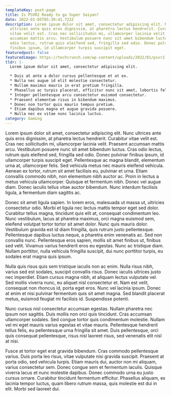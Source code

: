 ```yaml
---
templateKey: post-page
title: Is PSVR2 Ready to go Super Saiyan?
date: 2022-01-05T05:39:41.722Z
description: Lorem ipsum dolor sit amet, consectetur adipiscing elit. Nunc
  ultrices ante quis eros dignissim, at pharetra lectus hendrerit. Curabitur
  vitae velit est. Cras nec sollicitudin mi, ullamcorper lacinia velit. Praesent
  accumsan mattis arcu. Vestibulum posuere nunc sit amet bibendum luctus. Cras
  odio lectus, rutrum quis eleifend sed, fringilla sed odio. Donec pulvinar
  finibus ipsum, id ullamcorper turpis suscipit eget.
featuredpost: false
featuredimage: https://techcrunch.com/wp-content/uploads/2022/01/psvr2.jpg
tldr: |-
  Lorem ipsum dolor sit amet, consectetur adipiscing elit.

  * Duis at ante a dolor cursus pellentesque et at ex.
  * Nulla nec augue id elit molestie consectetur.
  * Nullam maximus mauris in erat pretium fringilla.
  * Phasellus ac turpis placerat, efficitur nunc sit amet, lobortis felis.
  * Integer pellentesque arcu consectetur euismod consectetur.
  * Praesent elementum risus in bibendum maximus.
  * Donec non tortor quis mauris tempus pretium.
  * Etiam dapibus magna et augue gravida posuere.
  * Nulla nec ex vitae nunc lacinia luctus.
category: Gaming
---
```

Lorem ipsum dolor sit amet, consectetur adipiscing elit. Nunc ultrices ante quis eros dignissim, at pharetra lectus hendrerit. Curabitur vitae velit est. Cras nec sollicitudin mi, ullamcorper lacinia velit. Praesent accumsan mattis arcu. Vestibulum posuere nunc sit amet bibendum luctus. Cras odio lectus, rutrum quis eleifend sed, fringilla sed odio. Donec pulvinar finibus ipsum, id ullamcorper turpis suscipit eget. Pellentesque ac magna blandit, elementum urna at, ullamcorper felis. Sed vehicula metus nec mauris eleifend vehicula. Aenean ex tortor, rutrum sit amet facilisis eu, pulvinar et urna. Etiam convallis commodo nibh, non elementum nibh auctor ac. Proin in lectus a metus vehicula ullamcorper. Quisque et fermentum nibh. Donec vel augue diam. Donec iaculis tellus vitae auctor bibendum. Nunc interdum facilisis ligula, a fermentum diam sagittis ac.

Donec sit amet ligula sapien. In lorem eros, malesuada ut massa ut, ultricies consectetur odio. Morbi et ligula nec lectus mattis tempor eget sed dolor. Curabitur tellus magna, tincidunt quis elit at, consequat condimentum leo. Nunc vestibulum, lacus at pharetra maximus, orci magna euismod sem, eleifend volutpat tortor tortor sit amet dolor. Nunc quis mauris dolor. Vestibulum gravida est id diam fringilla, quis rutrum justo pellentesque. Pellentesque dapibus luctus neque, a pharetra enim venenatis ac. Sed non convallis nunc. Pellentesque eros sapien, mollis sit amet finibus ut, finibus sed velit. Vivamus varius hendrerit eros eu egestas. Nunc ac tristique diam. Nullam porttitor, nulla vehicula fringilla suscipit, dui nunc porttitor turpis, eu sodales erat magna quis ipsum.

Nulla quis risus quis sem tristique iaculis non ac enim. Nulla risus nibh, varius sed est sodales, suscipit convallis risus. Donec iaculis ultrices justo nec imperdiet. Etiam cursus magna nibh, at aliquam lectus vulputate vel. Sed mollis viverra nunc, eu aliquet nisl consectetur et. Nam est velit, consequat non rhoncus id, porta eget eros. Nunc vel lacinia ipsum. Donec at enim et nisi pulvinar fermentum quis sit amet magna. Sed blandit placerat metus, euismod feugiat mi facilisis id. Suspendisse potenti.

Nunc cursus nisl consectetur accumsan egestas. Nullam pharetra nec ipsum non sagittis. Duis mollis non orci quis tincidunt. Cras accumsan ullamcorper sodales. Sed congue tortor quis condimentum molestie. Nullam vel mi eget mauris varius egestas et vitae mauris. Pellentesque hendrerit tellus felis, eu pellentesque urna fringilla sit amet. Duis pellentesque, orci quis consequat pellentesque, risus nisl laoreet risus, sed venenatis elit nisl at nisi.

Fusce at tortor eget erat gravida bibendum. Cras commodo pellentesque varius. Duis porta leo risus, vitae vulputate nisi gravida suscipit. Praesent at porta odio, sed vehicula turpis. Etiam mauris dui, auctor non mi aliquam, varius consectetur sem. Donec congue sem et fermentum iaculis. Quisque viverra lacus et nunc molestie dapibus. Donec commodo urna eu justo cursus ornare. Curabitur tincidunt fermentum efficitur. Phasellus aliquam, ex lacinia tempor luctus, quam libero rutrum massa, quis molestie est dui in elit. Morbi sed laoreet dui.